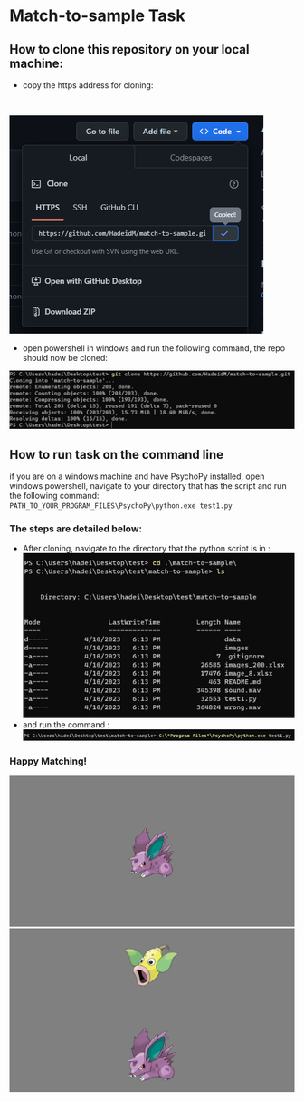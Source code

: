 # Match-to-sample Task

## How to clone this repository on your local machine: 
- copy the https address for cloning:

<br/>

![clone](/match-to-sample/images/clone.png)

- open powershell in windows and run the following command, the repo should now be cloned: 

![cloned](/match-to-sample/images/cloned.png)

## How to run task on the command line

if you are on a windows machine and have PsychoPy installed, open windows powershell, navigate to your directory that has the script and run the following command:
<br/>
`PATH_TO_YOUR_PROGRAM_FILES\PsychoPy\python.exe test1.py`
<br/>

### The steps are detailed below: 

- After cloning, navigate to the directory that the python script is in : <br/>
![changeDir](/match-to-sample/images/cd.png)
- and run the command : 
![runCommand](/match-to-sample/images/runComm.png)

### Happy Matching! 

![matchSample](/match-to-sample/images/sample.png)
![matchTask](/match-to-sample/images/task.png)

